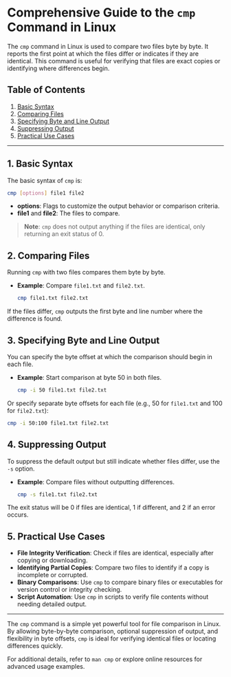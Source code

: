 
# Comprehensive Guide to the `cmp` Command in Linux

The `cmp` command in Linux is used to compare two files byte by byte. It reports the first point at which the files differ or indicates if they are identical. This command is useful for verifying that files are exact copies or identifying where differences begin.

## Table of Contents
1. [Basic Syntax](#basic-syntax)
2. [Comparing Files](#comparing-files)
3. [Specifying Byte and Line Output](#specifying-byte-and-line-output)
4. [Suppressing Output](#suppressing-output)
5. [Practical Use Cases](#practical-use-cases)

---

## 1. Basic Syntax

The basic syntax of `cmp` is:
```bash
cmp [options] file1 file2
```
- **options**: Flags to customize the output behavior or comparison criteria.
- **file1** and **file2**: The files to compare.

> **Note**: `cmp` does not output anything if the files are identical, only returning an exit status of 0.

## 2. Comparing Files

Running `cmp` with two files compares them byte by byte.

- **Example**: Compare `file1.txt` and `file2.txt`.
  ```bash
  cmp file1.txt file2.txt
  ```

If the files differ, `cmp` outputs the first byte and line number where the difference is found.

## 3. Specifying Byte and Line Output

You can specify the byte offset at which the comparison should begin in each file.

- **Example**: Start comparison at byte 50 in both files.
  ```bash
  cmp -i 50 file1.txt file2.txt
  ```

Or specify separate byte offsets for each file (e.g., 50 for `file1.txt` and 100 for `file2.txt`):
```bash
cmp -i 50:100 file1.txt file2.txt
```

## 4. Suppressing Output

To suppress the default output but still indicate whether files differ, use the `-s` option.

- **Example**: Compare files without outputting differences.
  ```bash
  cmp -s file1.txt file2.txt
  ```

The exit status will be 0 if files are identical, 1 if different, and 2 if an error occurs.

## 5. Practical Use Cases

- **File Integrity Verification**: Check if files are identical, especially after copying or downloading.
- **Identifying Partial Copies**: Compare two files to identify if a copy is incomplete or corrupted.
- **Binary Comparisons**: Use `cmp` to compare binary files or executables for version control or integrity checking.
- **Script Automation**: Use `cmp` in scripts to verify file contents without needing detailed output.

---

The `cmp` command is a simple yet powerful tool for file comparison in Linux. By allowing byte-by-byte comparison, optional suppression of output, and flexibility in byte offsets, `cmp` is ideal for verifying identical files or locating differences quickly.

For additional details, refer to `man cmp` or explore online resources for advanced usage examples.
